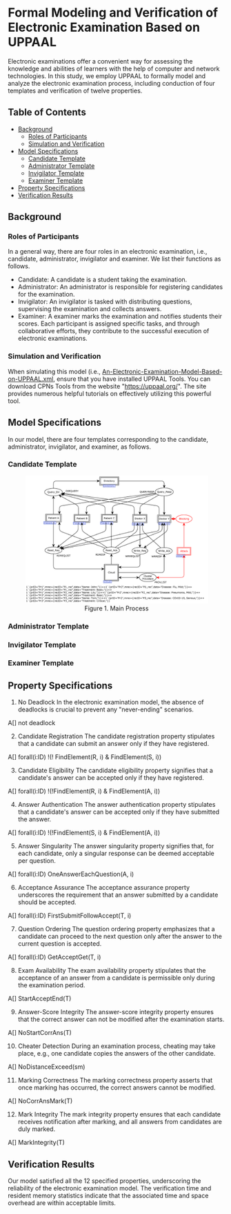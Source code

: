 # Formal Modeling and Verification of Electronic Examination Based on UPPAAL

Electronic examinations offer a convenient way for assessing the knowledge and abilities of learners with the help of computer and network technologies. In this study, we employ UPPAAL to formally model and analyze the electronic examination process, including conduction of four templates and verification of twelve properties. 

## Table of Contents

- [Background](#Background)
  - [Roles of Participants](#Roles-of-Participants)
  - [Simulation and Verification](#Simulation-and-Verification)
- [Model Specifications](#Model-Specifications)
  - [Candidate Template](#Candidate-Template)
  - [Administrator Template](#Administrator-Template)
  - [Invigilator Template](#Invigilator-Template)
  - [Examiner Template](#Examiner-Template)
- [Property Specifications](#Property-Specifications)
- [Verification Results](#Verification-Results)


## Background

### Roles of Participants
In a general way, there are four roles in an electronic examination, i.e., candidate, administrator, invigilator and examiner. We list their functions as follows. 
* Candidate: A candidate is a student taking the examination.
* Administrator: An administrator is responsible for registering candidates for the examination.
* Invigilator: An invigilator is tasked with distributing questions, supervising the examination and collects answers. 
* Examiner: A examiner marks the examination and notifies students their scores. 
Each participant is assigned specific tasks, and through collaborative efforts, they contribute to the successful execution of electronic examinations.

### Simulation and Verification
When simulating this model (i.e., [An-Electronic-Examination-Model-Based-on-UPPAAL.xml](https://github.com/TURTING-BO/An-Electronic-Examination-Model-Based-on-UPPAAL/blob/main/An-Electronic-Examination-Model-Based-on-UPPAAL.xml), ensure that you have installed UPPAAL Tools. You can download CPNs Tools from the website "https://uppaal.org/". The site provides numerous helpful tutorials on effectively utilizing this powerful tool.

## Model Specifications
In our model, there are four templates corresponding to the candidate, administrator, invigilator, and examiner, as follows.
### Candidate Template
<figure>
  <div align=center>
    <img src="https://github.com/TURTING-BO/CPNs-Attack-Tolerance/blob/master/Module%20Figures/M1_Main.png"> 
  </div>
  <div align=center>
     <figcaption>Figure 1. Main Process</figcaption>
  </div>    
</figure>

### Administrator Template
### Invigilator Template
### Examiner Template

## Property Specifications
1. No Deadlock
In the electronic examination model, the absence of deadlocks is crucial to prevent any "never-ending" scenarios.

A[] not deadlock

2. Candidate Registration
The candidate registration property stipulates that a candidate can submit an answer only if they have registered.

A[] forall(i:ID) !(! FindElement(R, i) & FindElement(S, i))

3. Candidate Eligibility
The candidate eligibility property signifies that a candidate's answer can be accepted only if they have registered.

A[] forall(i:ID) !(!FindElement(R, i) & FindElement(A, i))

4. Answer Authentication
The answer authentication property stipulates that a candidate's answer can be accepted only if they have submitted the answer.

A[] forall(i:ID) !(!FindElement(S, i) & FindElement(A, i))

5. Answer Singularity
The answer singularity property signifies that, for each candidate, only a singular response can be deemed acceptable per question.

A[] forall(i:ID) OneAnswerEachQuestion(A, i)

6. Acceptance Assurance
The acceptance assurance property underscores the requirement that an answer submitted by a candidate should be accepted.

A[] forall(i:ID) FirstSubmitFollowAccept(T, i)

7. Question Ordering
The question ordering property emphasizes that a candidate can proceed to the next question only after the answer to the current question is accepted.

A[] forall(i:ID) GetAcceptGet(T, i)

8. Exam Availability
The exam availability property stipulates that the acceptance of an answer from a candidate is permissible only during the examination period.

A[] StartAcceptEnd(T)

9. Answer-Score Integrity
The answer-score integrity property ensures that the correct answer can not be modified after the examination starts.

A[] NoStartCorrAns(T)

10. Cheater Detection
During an examination process, cheating may take place, e.g., one candidate copies the answers of the other candidate.

A[] NoDistanceExceed(sm)

11. Marking Correctness
The marking correctness property asserts that once marking has occurred, the correct answers cannot be modified. 

A[] NoCorrAnsMark(T)

12. Mark Integrity
The mark integrity property ensures that each candidate receives notification after marking, and all answers from candidates are duly marked.

A[] MarkIntegrity(T)

## Verification Results
Our model satisfied all the 12 specified properties, underscoring the reliability of the electronic examination model. The verification time and resident memory statistics indicate that the associated time and space overhead are within acceptable limits.
